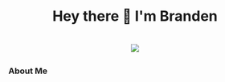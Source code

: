 <h1 align="center"> Hey there 👋 I'm Branden <h1>

<p align="center">
 <img src="https://readme-typing-svg.herokuapp.com/?lines=Welcome+To+My+Page!&width=400&height=30">
</p> 

<h3>About Me</h3>

<!--
**brandencmw/brandencmw** is a ✨ _special_ ✨ repository because its `README.md` (this file) appears on your GitHub profile.

Here are some ideas to get you started:

- 🔭 I’m currently working on ...
- 🌱 I’m currently learning ...
- 👯 I’m looking to collaborate on ...
- 🤔 I’m looking for help with ...
- 💬 Ask me about ...
- 📫 How to reach me: ...
- 😄 Pronouns: ...
- ⚡ Fun fact: ...
-->
